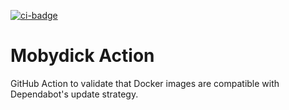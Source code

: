 [![ci-badge]][ci-workflow]

[ci-badge]: https://github.com/jace-ys/mobydick-action/workflows/.github/workflows/ci.yml/badge.svg
[ci-workflow]: https://github.com/jace-ys/mobydick-action/actions?query=workflow%3A.github%2Fworkflows%2Fci.yml

# Mobydick Action

GitHub Action to validate that Docker images are compatible with Dependabot's update strategy.
